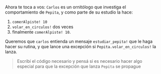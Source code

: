 Ahora te toca a vos: `Carlos` es un ornitólogo que investiga el comportamiento de `Pepita`, y como parte de su estudio la hace:

1. `comerAlpiste! 10`
2. `volar_en_circulos!`  dos veces 
3. finalmente `comerAlpiste! 10`. 

Queremos que `carlos` entienda un mensaje `estudiar_pepita!` que le haga hacer su rutina, y que lance una excepción si `Pepita.volar_en_circulos!` la lanza.
 
> Escribí el código necesario y pensá si es necesario hacer algo especial para que la excepción que lanza `Pepita` se propague

